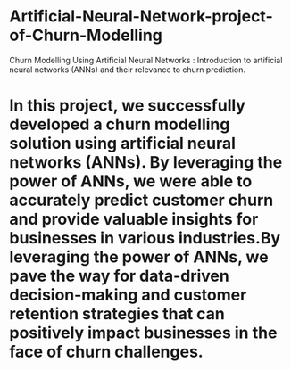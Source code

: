# Artificial-Neural-Network-project-of-Churn-Modelling
 Churn Modelling Using Artificial Neural Networks : Introduction to artificial neural networks (ANNs) and their relevance to churn prediction.
# In this project, we successfully developed a churn modelling solution using artificial neural networks (ANNs). By leveraging the power of ANNs, we were able to accurately predict customer churn and provide valuable insights for businesses in various industries.By leveraging the power of ANNs, we pave the way for data-driven decision-making and customer retention strategies that can positively impact businesses in the face of churn challenges.
